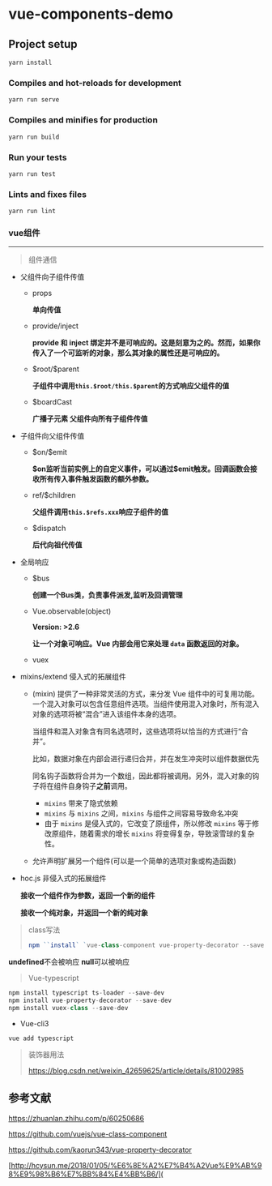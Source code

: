 # vue-components-demo

## Project setup
```
yarn install
```

### Compiles and hot-reloads for development
```
yarn run serve
```

### Compiles and minifies for production
```
yarn run build
```

### Run your tests
```
yarn run test
```

### Lints and fixes files
```
yarn run lint
```
### vue组件

------

> 组件通信

- 父组件向子组件传值

  - props

    **单向传值**

  - provide/inject

    **provide 和 inject 绑定并不是可响应的。这是刻意为之的。然而，如果你传入了一个可监听的对象，那么其对象的属性还是可响应的。**

  - \$root/$parent

    **子组件中调用`this.$root/this.$parent`的方式响应父组件的值**

  - \$boardCast

    **广播子元素 父组件向所有子组件传值**

- 子组件向父组件传值

  - $on/\$emit

    **\$on监听当前实例上的自定义事件，可以通过\$emit触发。回调函数会接收所有传入事件触发函数的额外参数。**

  - ref/$children

    **父组件调用`this.$refs.xxx`响应子组件的值**

  - \$dispatch

    **后代向祖代传值**

- 全局响应

  - $bus

    **创建一个Bus类，负责事件派发,监听及回调管理**

  - Vue.observable(object)

    **Version: >2.6**

    **让一个对象可响应。Vue 内部会用它来处理 `data` 函数返回的对象。**

  - vuex

- mixins/extend 侵入式的拓展组件

  - (mixin) 提供了一种非常灵活的方式，来分发 Vue 组件中的可复用功能。一个混入对象可以包含任意组件选项。当组件使用混入对象时，所有混入对象的选项将被“混合”进入该组件本身的选项。

    当组件和混入对象含有同名选项时，这些选项将以恰当的方式进行“合并”。

    比如，数据对象在内部会进行递归合并，并在发生冲突时以组件数据优先

    同名钩子函数将合并为一个数组，因此都将被调用。另外，混入对象的钩子将在组件自身钩子**之前**调用。

    - `mixins` 带来了隐式依赖
    - `mixins` 与 `mixins` 之间，`mixins` 与组件之间容易导致命名冲突
    - 由于 `mixins` 是侵入式的，它改变了原组件，所以修改 `mixins` 等于修改原组件，随着需求的增长 `mixins` 将变得复杂，导致滚雪球的复杂性。

  - 允许声明扩展另一个组件(可以是一个简单的选项对象或构造函数)

- hoc.js 非侵入式的拓展组件

  **接收一个组件作为参数，返回一个新的组件**

  **接收一个纯对象，并返回一个新的纯对象**



> class写法
>
> ```js
> npm ``install` `vue-class-component vue-property-decorator --save-dev
> ```

**undefined**不会被响应 **null**可以被响应



> Vue-typescript

```js
npm install typescript ts-loader --save-dev
npm install vue-property-decorator --save-dev
npm install vuex-class --save-dev
```

- Vue-cli3

```
vue add typescript
```

> 装饰器用法
>
> https://blog.csdn.net/weixin_42659625/article/details/81002985



## 参考文献

https://zhuanlan.zhihu.com/p/60250686

https://github.com/vuejs/vue-class-component

https://github.com/kaorun343/vue-property-decorator

[http://hcysun.me/2018/01/05/%E6%8E%A2%E7%B4%A2Vue%E9%AB%98%E9%98%B6%E7%BB%84%E4%BB%B6/](

